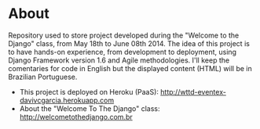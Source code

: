 About
=

Repository used to store project developed during the "Welcome to the Django" class, from May 18th to June 08th 2014. The idea of this project is to have hands-on experience, from development to deployment, using Django Framework version 1.6 and Agile methodologies. I'll keep the comentaries for code in English but the displayed content (HTML) will be in Brazilian Portuguese.

* This project is deployed on Heroku (PaaS): http://wttd-eventex-davivcgarcia.herokuapp.com
* About the "Welcome To The Django" class: http://welcometothedjango.com.br

